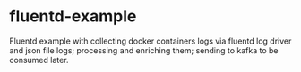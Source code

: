 # fluentd-example
Fluentd example with collecting docker containers logs via fluentd log driver and json file logs; processing and enriching them; sending to kafka to be consumed later.
